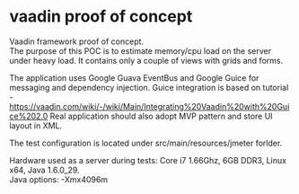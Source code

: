 vaadin proof of concept
======

Vaadin framework proof of concept.  
The purpose of this POC is to estimate memory/cpu load on the server under heavy load. It contains only a couple of views with grids and forms.

 
The application uses Google Guava EventBus and Google Guice for messaging and dependency injection.
Guice integration is based on tutorial - https://vaadin.com/wiki/-/wiki/Main/Integrating%20Vaadin%20with%20Guice%202.0
Real application should also adopt MVP pattern and store UI layout in XML.

The test configuration is located under src/main/resources/jmeter forlder.

Hardware used as a server during tests: Core i7 1.66Ghz, 6GB DDR3, Linux x64, Java 1.6.0_29.  
Java options: -Xmx4096m